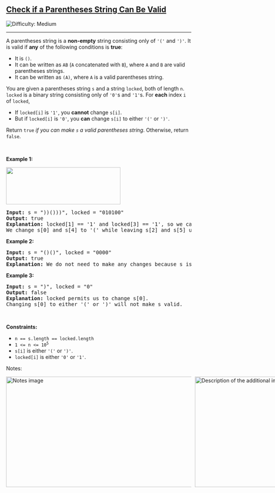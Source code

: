 <h2><a href="https://leetcode.com/problems/check-if-a-parentheses-string-can-be-valid">Check if a Parentheses String Can Be Valid</a></h2>
<img src='https://img.shields.io/badge/Difficulty-Medium-orange' alt='Difficulty: Medium' />
<hr>
<p>A parentheses string is a <strong>non-empty</strong> string consisting only of <code>'('</code> and <code>')'</code>. It is valid if <strong>any</strong> of the following conditions is <strong>true</strong>:</p>

<ul>
    <li>It is <code>()</code>.</li>
    <li>It can be written as <code>AB</code> (<code>A</code> concatenated with <code>B</code>), where <code>A</code> and <code>B</code> are valid parentheses strings.</li>
    <li>It can be written as <code>(A)</code>, where <code>A</code> is a valid parentheses string.</li>
</ul>

<p>You are given a parentheses string <code>s</code> and a string <code>locked</code>, both of length <code>n</code>. <code>locked</code> is a binary string consisting only of <code>'0'</code>s and <code>'1'</code>s. For <strong>each</strong> index <code>i</code> of <code>locked</code>,</p>

<ul>
    <li>If <code>locked[i]</code> is <code>'1'</code>, you <strong>cannot</strong> change <code>s[i]</code>.</li>
    <li>But if <code>locked[i]</code> is <code>'0'</code>, you <strong>can</strong> change <code>s[i]</code> to either <code>'('</code> or <code>')'</code>.</li>
</ul>

<p>Return <code>true</code> <em>if you can make <code>s</code> a valid parentheses string</em>. Otherwise, return <code>false</code>.</p>

<p>&nbsp;</p>
<p><strong class="example">Example 1:</strong></p>
<img alt="" src="https://assets.leetcode.com/uploads/2021/11/06/eg1.png" style="width: 311px; height: 101px;" />
<pre>
<strong>Input:</strong> s = "))()))", locked = "010100"
<strong>Output:</strong> true
<strong>Explanation:</strong> locked[1] == '1' and locked[3] == '1', so we cannot change s[1] or s[3].
We change s[0] and s[4] to '(' while leaving s[2] and s[5] unchanged to make s valid.
</pre>

<p><strong class="example">Example 2:</strong></p>

<pre>
<strong>Input:</strong> s = "()()", locked = "0000"
<strong>Output:</strong> true
<strong>Explanation:</strong> We do not need to make any changes because s is already valid.
</pre>

<p><strong class="example">Example 3:</strong></p>

<pre>
<strong>Input:</strong> s = ")", locked = "0"
<strong>Output:</strong> false
<strong>Explanation:</strong> locked permits us to change s[0]. 
Changing s[0] to either '(' or ')' will not make s valid.
</pre>

<p>&nbsp;</p>
<p><strong>Constraints:</strong></p>

<ul>
    <li><code>n == s.length == locked.length</code></li>
    <li><code>1 <= n <= 10<sup>5</sup></code></li>
    <li><code>s[i]</code> is either <code>'('</code> or <code>')'</code>.</li>
    <li><code>locked[i]</code> is either <code>'0'</code> or <code>'1'</code>.</li>
</ul>

<p>Notes:</p>
<div style="display: flex; gap: 10px; align-items: center;">
    <img src="https://github.com/user-attachments/assets/c6991278-eb4d-4605-b2ce-b1245287df96" style="width: 511px; height: 301px;" alt="Notes image" />
    <img src="https://github.com/user-attachments/assets/baed8562-986c-4f5c-831f-27e5cab604e1" style="width: 511px; height: 301px;" alt="Description of the additional image" />
    <img src="![image](https://github.com/user-attachments/assets/e8fe43a6-d407-4e78-bef1-9be6bf66df1a)
" style="width: 511px; height: 301px;" alt="Description of the additional image" />
</div>


